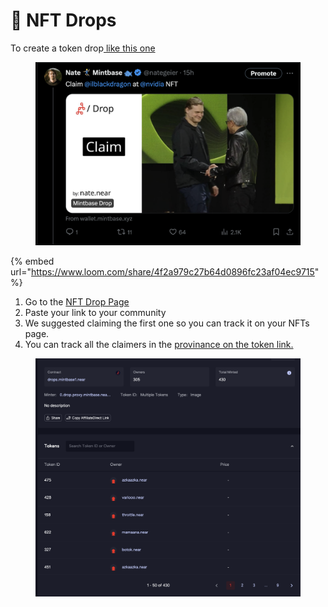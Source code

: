 # 🫳 NFT Drops

To create a token drop[ like this one](https://twitter.com/nategeier/status/1770518887081124257)

<figure><img src="../.gitbook/assets/Screenshot 2024-03-21 at 09.38.42 (1).png" alt=""><figcaption></figcaption></figure>

{% embed url="https://www.loom.com/share/4f2a979c27b64d0896fc23af04ec9715" %}

1. Go to the [NFT Drop Page](https://wallet.mintbase.xyz/create-drop)
2. Paste your link to your community&#x20;
3. We suggested claiming the first one so you can track it on your NFTs page.
4. You can track all the claimers in the [provinance on the token link.](https://www.mintbase.xyz/meta/drops.mintbase1.near%3A76bd088470d12e7de831025dd258ae8f)

<figure><img src="../.gitbook/assets/Screenshot 2024-03-21 at 09.03.43.png" alt=""><figcaption></figcaption></figure>
